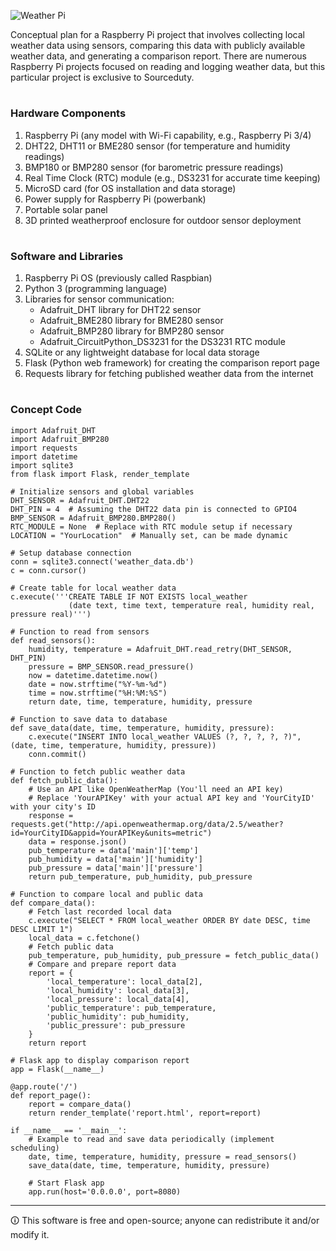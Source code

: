 ![Weather Pi](https://github.com/sourceduty/Weather_Pi/assets/123030236/929df30c-55f9-4900-bdc4-49cf898da7b9)

Conceptual plan for a Raspberry Pi project that involves collecting local weather data using sensors, comparing this data with publicly available weather data, and generating a comparison report. There are numerous Raspberry Pi projects focused on reading and logging weather data, but this particular project is exclusive to Sourceduty.

#
### Hardware Components

1. Raspberry Pi (any model with Wi-Fi capability, e.g., Raspberry Pi 3/4)
2. DHT22, DHT11 or BME280 sensor (for temperature and humidity readings)
3. BMP180 or BMP280 sensor (for barometric pressure readings)
4. Real Time Clock (RTC) module (e.g., DS3231 for accurate time keeping)
5. MicroSD card (for OS installation and data storage)
6. Power supply for Raspberry Pi (powerbank)
7. Portable solar panel
8. 3D printed weatherproof enclosure for outdoor sensor deployment

#
### Software and Libraries

1. Raspberry Pi OS (previously called Raspbian)
2. Python 3 (programming language)
3. Libraries for sensor communication:
   - Adafruit_DHT library for DHT22 sensor
   - Adafruit_BME280 library for BME280 sensor
   - Adafruit_BMP280 library for BMP280 sensor
   - Adafruit_CircuitPython_DS3231 for the DS3231 RTC module
4. SQLite or any lightweight database for local data storage
5. Flask (Python web framework) for creating the comparison report page
6. Requests library for fetching published weather data from the internet

#
### Concept Code

```
import Adafruit_DHT
import Adafruit_BMP280
import requests
import datetime
import sqlite3
from flask import Flask, render_template

# Initialize sensors and global variables
DHT_SENSOR = Adafruit_DHT.DHT22
DHT_PIN = 4  # Assuming the DHT22 data pin is connected to GPIO4
BMP_SENSOR = Adafruit_BMP280.BMP280()
RTC_MODULE = None  # Replace with RTC module setup if necessary
LOCATION = "YourLocation"  # Manually set, can be made dynamic

# Setup database connection
conn = sqlite3.connect('weather_data.db')
c = conn.cursor()

# Create table for local weather data
c.execute('''CREATE TABLE IF NOT EXISTS local_weather
             (date text, time text, temperature real, humidity real, pressure real)''')

# Function to read from sensors
def read_sensors():
    humidity, temperature = Adafruit_DHT.read_retry(DHT_SENSOR, DHT_PIN)
    pressure = BMP_SENSOR.read_pressure()
    now = datetime.datetime.now()
    date = now.strftime("%Y-%m-%d")
    time = now.strftime("%H:%M:%S")
    return date, time, temperature, humidity, pressure

# Function to save data to database
def save_data(date, time, temperature, humidity, pressure):
    c.execute("INSERT INTO local_weather VALUES (?, ?, ?, ?, ?)", (date, time, temperature, humidity, pressure))
    conn.commit()

# Function to fetch public weather data
def fetch_public_data():
    # Use an API like OpenWeatherMap (You'll need an API key)
    # Replace 'YourAPIKey' with your actual API key and 'YourCityID' with your city's ID
    response = requests.get("http://api.openweathermap.org/data/2.5/weather?id=YourCityID&appid=YourAPIKey&units=metric")
    data = response.json()
    pub_temperature = data['main']['temp']
    pub_humidity = data['main']['humidity']
    pub_pressure = data['main']['pressure']
    return pub_temperature, pub_humidity, pub_pressure

# Function to compare local and public data
def compare_data():
    # Fetch last recorded local data
    c.execute("SELECT * FROM local_weather ORDER BY date DESC, time DESC LIMIT 1")
    local_data = c.fetchone()
    # Fetch public data
    pub_temperature, pub_humidity, pub_pressure = fetch_public_data()
    # Compare and prepare report data
    report = {
        'local_temperature': local_data[2],
        'local_humidity': local_data[3],
        'local_pressure': local_data[4],
        'public_temperature': pub_temperature,
        'public_humidity': pub_humidity,
        'public_pressure': pub_pressure
    }
    return report

# Flask app to display comparison report
app = Flask(__name__)

@app.route('/')
def report_page():
    report = compare_data()
    return render_template('report.html', report=report)

if __name__ == '__main__':
    # Example to read and save data periodically (implement scheduling)
    date, time, temperature, humidity, pressure = read_sensors()
    save_data(date, time, temperature, humidity, pressure)
    
    # Start Flask app
    app.run(host='0.0.0.0', port=8080)
```

***

🛈 This software is free and open-source; anyone can redistribute it and/or modify it.
